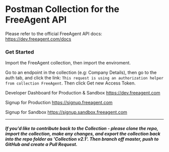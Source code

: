 # Postman Collection for the FreeAgent API

Please refer to the official FreeAgent API docs:
https://dev.freeagent.com/docs

### Get Started
Import the FreeAgent collection, then import the enviroment.

Go to an endpoint in the collection (e.g: Company Details), then go to the auth tab, and click the link: `This request is using an authorization helper from collection FreeAgent`.
Then click Get new Access Token.

Developer Dashboard for Production & Sandbox
https://dev.freeagent.com

Signup for Production
https://signup.freeagent.com

Signup for Sandbox
https://signup.sandbox.freeagent.com

----
##### If you'd like to contribute back to the Collection - please clone the repo, import the collection, make any changes, and export the collection back into the repo folder as 'Collection v2.1'. Then branch off master, push to GitHub and create a Pull Request.
